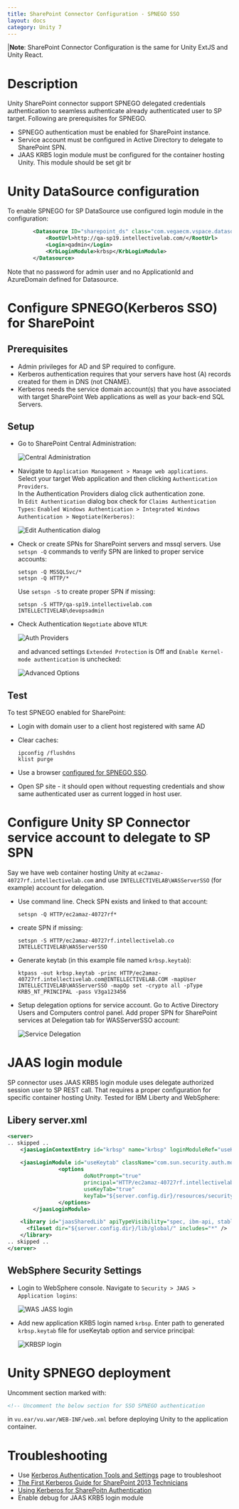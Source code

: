 ```yaml
---
title: SharePoint Connector Configuration - SPNEGO SSO
layout: docs
category: Unity 7
---
```

|**Note**: SharePoint Connector Configuration is the same for Unity ExtJS and Unity React.

# Description 
Unity SharePoint connector support SPNEGO delegated credentials authentication to seamless authenticate already authenticated user to SP target.
Following are prerequisites for SPNEGO.    
- SPNEGO authentication must be enabled for SharePoint instance.
- Service account must be configured in Active Directory to delegate to SharePoint SPN. 
- JAAS KRB5 login module must be configured for the container hosting Unity. This module should be set git br

# Unity DataSource configuration
To enable SPNEGO for SP DataSource use configured login module in the configuration:
 
```xml
        <Datasource ID="sharepoint_ds" class="com.vegaecm.vspace.datasources.SharepointDatasource">
            <RootUrl>http://qa-sp19.intellectivelab.com/</RootUrl>
            <Login>qadmin</Login>
            <KrbLoginModule>krbsp</KrbLoginModule>
        </Datasource>
```

Note that no password for admin user and no ApplicationId and AzureDomain defined for Datasource.

# Configure SPNEGO(Kerberos SSO) for SharePoint
## Prerequisites
 - Admin privileges for AD and SP required to configure. 
 - Kerberos authentication requires that your servers have host (A) records created for them in DNS (not CNAME).
 - Kerberos needs the service domain account(s) that you have associated with target SharePoint Web applications as well as your back-end SQL Servers.

## Setup
- Go to SharePoint Central Administration: 

    ![Central Administration](spnego/images/sp_admin.png)
 
- Navigate to `Application Management > Manage web applications`.  
    Select your target Web application and then clicking `Authentication Providers`.  
    In the Authentication Providers dialog click authentication zone.  
    In `Edit Authentication` dialog box check for `Claims Authentication Types`: `Enabled Windows Authentication > Integrated Windows Authentication > Negotiate(Kerberos)`:  
 
    ![Edit Authentication dialog](spnego/images/sp_auth_providers.png)

- Check or create SPNs for SharePoint servers and mssql servers. 
    Use `setspn -Q` commands to verify SPN are linked to proper service accounts:

    ```console
    setspn -Q MSSQLSvc/* 
    setspn -Q HTTP/*
    ```
    Use `setspn -S` to create proper SPN if missing: 
 
    ```console
    setspn -S HTTP/qa-sp19.intellectivelab.com INTELLECTIVELAB\devopsadmin 
    ```

- Check Authentication `Negotiate` above `NTLM`: 

    ![Auth Providers](spnego/images/sp_auth_negotiate_above_ntlm.png)

    and advanced settings `Extended Protection` is Off and  `Enable Kernel-mode authentication` is unchecked: 

    ![Advanced Options](spnego/images/sp_auth_advanced.png)        

## Test
To test SPNEGO enabled for SharePoint:
- Login with domain user to a client host registered with same AD
- Clear caches:

    ```
    ipconfig /flushdns
    klist purge
    ```  
- Use a browser [configured for SPNEGO SSO](https://docs.cloudera.com/documentation/enterprise/latest/topics/cdh_sg_browser_access_kerberos_protected_url.html).
- Open SP site - it should open without requesting credentials and show same authenticated user as current logged in host user.
 
# Configure Unity SP Connector service account to delegate to SP SPN
Say we have web container hosting Unity at `ec2amaz-40727rf.intellectivelab.com` and use `INTELLECTIVELAB\WASServerSSO` (for example) account for delegation.  
- Use command line. Check SPN exists and linked to that account:

    ```console
    setspn -Q HTTP/ec2amaz-40727rf*
    ```

- create SPN if missing:

    ```console
    setspn -S HTTP/ec2amaz-40727rf.intellectivelab.co INTELLECTIVELAB\WASServerSSO
    ```

- Generate keytab (in this example file named `krbsp.keytab`):

    ```console
    ktpass -out krbsp.keytab -princ HTTP/ec2amaz-40727rf.intellectivelab.com@INTELLECTIVELAB.COM -mapUser INTELLECTIVELAB\WASServerSSO -mapOp set -crypto all -pType KRB5_NT_PRINCIPAL -pass V3ga123456
    ```

- Setup delegation options for service account. 
    Go to Active Directory Users and Computers control panel. Add proper SPN for SharePoint services at Delegation tab for WASServerSSO account:

    ![Service Delegation](spnego/images/sp_account_delegation.png)


# JAAS login module

SP connector uses JAAS KRB5 login module uses delegate authorized session user to SP REST call. That requires a proper configuration for specific container hosting Unity. Tested for IBM Liberty and WebSphere:  

## Libery server.xml
```xml
<server>
.. skipped ..
	<jaasLoginContextEntry id="krbsp" name="krbsp" loginModuleRef="useKeytab" />
	
	<jaasLoginModule id="useKeytab" className="com.sun.security.auth.module.Krb5LoginModule" controlFlag="REQUIRED" libraryRef="jaasSharedLib">
                <options 
                        doNotPrompt="true"
                        principal="HTTP/ec2amaz-40727rf.intellectivelab.com@INTELLECTIVELAB.COM"
						useKeyTab="true"
                        keyTab="${server.config.dir}/resources/security/kerberos/krbsp.keytab">
                </options>
        </jaasLoginModule>

    <library id="jaasSharedLib" apiTypeVisibility="spec, ibm-api, stable, api">
      <fileset dir="${server.config.dir}/lib/global/" includes="*" />
    </library>
.. skipped ..
</server>
```
## WebSphere Security Settings
- Login to WebSphere console. Navigate to `Security > JAAS > Application logins`: 

    ![WAS JASS login](spnego/images/sp_was_jaas_logins.png)

- Add new application KRB5 login named `krbsp`. Enter path to generated `krbsp.keytab` file for useKeytab option and service principal:

    ![KRBSP login](spnego/images/sp_was_jaas_krbsp.png)

# Unity SPNEGO deployment
Uncomment section marked with:  

```xml
<!-- Uncomment the below section for SSO SPNEGO authentication 
```
in `vu.ear/vu.war/WEB-INF/web.xml` before deploying Unity to the application container.

# Troubleshooting
- Use [Kerberos Authentication Tools and Settings](https://docs.microsoft.com/en-us/previous-versions/windows/it-pro/windows-server-2003/cc738673(v%3dws.10)) page to troubleshoot
- [The First Kerberos Guide for SharePoint 2013 Technicians](http://blog.blksthl.com/2012/09/26/the-first-kerberos-guide-for-sharepoint-2013-technicians/)
- [Using Kerberos for SharePoitn Authentication](http://technet.microsoft.com/en-us/magazine/ee914605.aspx)  
- Enable debug for JAAS KRB5 login module
    